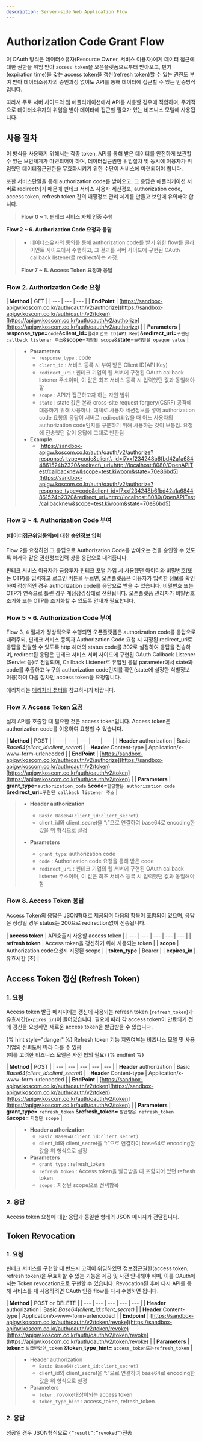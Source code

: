 ```yaml
---
description: Server-side Web Application Flow
---
```


# Authorization Code Grant Flow

이 OAuth 방식은 데이터소유자\(Resource Owner, 서비스 이용자\)에게 데이터 접근에 대한 권한을 위임 받아 `access token`을 오픈플랫폼으로부터 받아오고, 만기\(expiration time\)을 갖는 access token을 갱신\(refresh token\)할 수 있는 권한도 부여 받아 데이터소유자의 승인과정 없이도 API를 통해 데이터에 접근할 수 있는 인증방식입니다.

따라서 주로 서버 사이드의 웹 애플리케이션에서 API를 사용할 경우에 적합하며, 주기적으로 데이터소유자의 위임을 받아 데이터에 접근할 필요가 있는 비즈니스 모델에 사용됩니다.



## 사용 절차

이 방식을 사용하기 위해서는 각종 token, API를 통해 받은 데이터를 안전하게 보관할 수 있는 보안체계가 마련되어야 하며, 데이터접근권한 위임절차 및 동시에 이용자가 위임했던 데이터접근권한을 무효화시키기 위한 수단이 서비스에 마련되어야 합니다.

또한 서비스단말을 통해 authorization code를 받아오고, 그 응답은 애플리케이션 서버로 redirect되기 때문에 핀테크 서비스 사용자 세션정보, authorization code, access token, refresh token 간의 매핑정보 관리 체계를 만들고 보안에 유의해야 합니다.

> **Flow** **0 ~ 1.  핀테크 서비스 자체 인증 수행**
>
> **Flow 2 ~ 6.  Authorization Code 요청과 응답**
>
> *  데이터소유자의 동의를 통해 authorization code를 받기 위한 flow를 클라이언트 사이드에서 수행하고, 그 결과를 서버 사이드에 구현된 OAuth callback listener로 redirect하는 과정.
>
> **Flow 7 ~ 8. Access Token 요청과 응답**

### 

### Flow 2.  Authorization Code 요청

| **Method** | GET |
| --- | --- | --- |
| **EndPoint**  | [https://sandbox-apigw.koscom.co.kr/auth/oauth/v2/authorize](https://sandbox-apigw.koscom.co.kr/auth/oauth/v2/token)[https://apigw.koscom.co.kr/auth/oauth/v2/authorize](https://apigw.koscom.co.kr/auth/oauth/v2/authorize) |
| **Parameters** | **response\_type=**`code`&**client\_id=**`클라이언트 ID(API Key)`&**redirect\_uri=**`구현된 callback listener 주소`&**scope=**`지정된 scope`&**state=**`돌려받을 opaque value` |

> * **Parameters**
>   * `response_type` : code
>   * `client_id` : 서비스 등록 시 부여 받은 Client ID\(API Key\) 
>   * `redirect_uri` : 핀테크 기업의 웹 서버에 구현된 OAuth callback listener 주소이며, 이 값은 최초 서비스 등록 시 입력했던 값과 동일해야 함
>   * `scope` : API가 접근하고자 하는 자원 범위
>   * `state` :  state 값은 본래 cross-site request forgery\(CSRF\) 공격에 대응하기 위해 사용하나, 대체로 사용자 세션정보를 넣어 authorization code 요청의 응답이 서버로 redirect되었을 때 어느 사용자의 authorization code인지를 구분하기 위해 사용하는 것이 보통임. 요청에 전송했던 값이 응답에 그대로 반환됨
> * **Example**
>   *  ​[https://sandbox-apigw.koscom.co.kr/auth/oauth/v2/authorize?response\_type=code&client\_id=l7xxf234248b6fbd42a1a6844861524b2320&redirect\_uri=http://localhost:8080/OpenAPITest/callbacknew&scope=test.kiwoom&state=70e86bd5](https://sandbox-apigw.koscom.co.kr/auth/oauth/v2/authorize?response_type=code&client_id=l7xxf234248b6fbd42a1a6844861524b2320&redirect_uri=http://localhost:8080/OpenAPITest/callbacknew&scope=test.kiwoom&state=70e86bd5)​





### Flow 3 ~ 4.  Authorization Code 부여

####  \(데이터접근위임동의\)에 대한 승인정보 입력 

Flow 2를 요청하면 그 응답으로 Authorization Code를 받아오는 것을 승인할 수 있도록 아래와 같은 권한정보입력 창을 응답으로 내려줍니다.

핀테크 서비스 이용자가 금융투자 핀테크 포털 가입 시 사용했던 아이디와 비밀번호\(또는 OTP\)를 입력하고 로그인 버튼을 누르면, 오픈플랫폼은 이용자가 입력한 정보를 확인하여 정상적인 경우 authorization code를 응답으로 받을 수 있습니다. 비밀번호 또는 OTP가 연속으로 틀린 경우 계정잠김상태로 전환됩니다. 오픈플랫폼 관리자가 비밀번호 초기화 또는 OTP를 초기화할 수 있도록 안내가 필요합니다.



### Flow 5 ~ 6.  Authorization Code 부여

Flow 3, 4 절차가 정상적으로 수행되면 오픈플랫폼은 authorization code를 응답으로 내려주되, 핀테크 서비스 등록과 Authorization Code 요청 시 지정된 redirect\_uri로 응답을 전달할 수 있도록 http 헤더의 status code를 302로 설정하여 응답을 전송하며, redirect된 응답은 핀테크 서비스 서버 사이드에 구현된 OAuth Callback Listener \(Servlet 등\)로 전달되며, Callback Listener로 유입된 응답 parameter에서 state와 code를 추출하고 누구의 authorization code인지를 확인\(state에 설정한 식별정보 이용\)하여 다음 절차인 access token을 요청합니다. 

에러처리는 [에러처리 챕터](https://koscom.gitbook.io/open-api/~/edit/primary/1/error)를 참고하시기 바랍니다.



### Flow 7.  Access Token 요청

실제 API를 호출할 때 필요한 것은 access token입니다. Access token은 authorization code를 이용하여 요청할 수 있습니다. 

| **Method** | POST |
| --- | --- | --- | --- | --- |
| **Header** authorization | Basic _Base64\(client\_id:client\_secret\)_ |
|  **Header** Content-type | Application/x-www-form-urlencoded |
| **EndPoint** | [https://sandbox-apigw.koscom.co.kr/auth/oauth/v2/authorize](https://sandbox-apigw.koscom.co.kr/auth/oauth/v2/token)[https://apigw.koscom.co.kr/auth/oauth/v2/token](https://apigw.koscom.co.kr/auth/oauth/v2/token) |
| **Parameters** | **grant\_type=**`authorization_code` &**code=**`할당받은 authorization code` &**redirect\_uri=**`구현된 callback listener 주소` |

> * **Header authorization**
>
>   * `Basic Base64(client_id:client_secret)`
>   * client\_id와 client\_secret을 “:”으로 연결하여 base64로 encoding한 값을  위 형식으로 설정
>
> * **Parameters**
>   * `grant_type`: authorization code
>   * `code` : Authorization code 요청을 통해 받은 code
>   * `redirect_uri` : 핀테크 기업의 웹 서버에 구현된 OAuth callback listener 주소이며, 이 값은 최초 서비스 등록 시 입력했던 값과 동일해야 함



### Flow 8.  Access Token 응답

 Access Token의 응답은 JSON형태로 제공되며 다음의 항목이 포함되어 있으며, 응답은 정상일 경우 status는 200으로 redirection없이 전송됩니다.

| **access token** | API호출시 사용할 access token |
| --- | --- | --- | --- | --- |
| **refresh token** | Access token을 갱신하기 위해 사용되는 token |
| **scope** | Authorization code요청시 지정된 scope |
| **token\_type** | Bearer |
| **expires\_in** | 유효시간 \(초\) |



## Access Token 갱신 \(Refresh Token\)

### 1. 요청

Access token 발급 메시지에는 갱신에 사용되는 refresh token \(`refresh_token`\)과 유효시간\(`expires_in`\)이 들어있습니다. 필요에 따라 각 access token이 만료되기 전에 갱신을 요청하면 새로운 access token을 발급받을 수 있습니다. 

{% hint style="danger" %}
Refresh token 기능 지원여부는 비즈니스 모델 및 사용 기업의 신뢰도에 따라 다를 수 있음   
\(이를 고려한 비즈니스 모델은 사전 협의 필요\)
{% endhint %}

| **Method** | POST |
| --- | --- | --- | --- | --- |
| **Header** authorization | Basic _Base64\(client\_id:client\_secret\)_ |
|  **Header** Content-type | Application/x-www-form-urlencoded |
| **EndPoint** | [https://sandbox-apigw.koscom.co.kr/auth/oauth/v2/token](https://sandbox-apigw.koscom.co.kr/auth/oauth/v2/token)[https://apigw.koscom.co.kr/auth/oauth/v2/token](https://apigw.koscom.co.kr/auth/oauth/v2/token) |
| **Parameters** | **grant\_type=** `refresh_token` &**refresh\_token=** `발급받은 refresh_token` &**scope=** `지정된 scope` |

> * **Header authorization**
>   * `Basic Base64(client_id:client_secret)`
>   * client\_id와 client\_secret을 “:”으로 연결하여 base64로 encoding한 값을 위 형식으로 설정
> * **Parameters**
>   * `grant_type` : refresh\_token
>   * `refresh_token` : Access token을 발급받을 때 포함되어 있던 refresh token
>   * `scope` : 지정된 scope으로 선택항목

### 2. 응답

Access token 요청에 대한 응답과 동일한 형태의 JSON 메시지가 전달됩니다.

## Token Revocation 

### 1. 요청

핀테크 서비스를 구현할 때 반드시 고객이 위임하였던 정보접근권한\(access token, refresh token\)을 무효화할 수 있는 기능을 제공 및 사전 안내해야 하며, 이를 OAuth에서는 Token revocation으로 구현할 수 있습니다. Revocation된 후에 다시 API를 통해 서비스를 재 사용하려면 OAuth 인증 flow를 다시 수행하면 됩니다.

| **Method** | POST or DELETE |
| --- | --- | --- | --- | --- |
| **Header** authorization | Basic _Base64\(client\_id:client\_secret\)_ |
|  **Header** Content-type | Application/x-www-form-urlencoded |
| **Endpoint** | [https://sandbox-apigw.koscom.co.kr/auth/oauth/v2/token/revoke](https://sandbox-apigw.koscom.co.kr/auth/oauth/v2/token/revoke) [https://apigw.koscom.co.kr/auth/oauth/v2/token/revoke](https://apigw.koscom.co.kr/auth/oauth/v2/token/revoke) |
| **Parameters** | **token=** `발급받았던_token` &**token\_type\_hint=** `access_token또는refresh_token` |

> * Header authorization
>   * `Basic Base64(client_id:client_secret)`
>   * client\_id와 client\_secret을 “:”으로 연결하여 base64로 encoding한 값을  위 형식으로 설정
> * Parameters
>   * `token` : rovoke대상이되는 access token
>   * `token_type_hint` : access\_token, refresh\_token

### 2. 응답

성공일 경우 JSON형식으로 `{“result”:”revoked”}`전송

